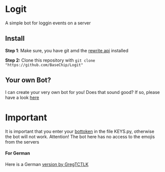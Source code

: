 # Logit
A simple bot for loggin events on a server 

## Install
**Step 1**: Make sure, you have git amd the [rewrite api](https://gist.github.com/BaseChip/e5d4583ad5392cd9638410c25d24547e) installed

**Step 2:** Clone this repository with `git clone "https://github.com/BaseChip/Logit" `
<br>

## Your own Bot?
I can create your very own bot for you! Does that sound good? If so, please have a look [here](https://www.fiverr.com/basechip/create-your-discord-bot)
# Important
It is important that you enter your [bottoken](https://discordapp.com/developers) in the file KEYS.py, otherwise the bot will not work.
Attention! The bot here has no access to the emojis from the servers

#### For German
Here is a German [version by GregTCTLK](https://github.com/GregTCLTK/Logit)
